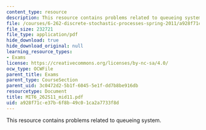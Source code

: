 ```yaml
---
content_type: resource
description: This resource contains problems related to queueing system.
file: /courses/6-262-discrete-stochastic-processes-spring-2011/a928f71ce37b6f8b49c01ca2a7733f8d_MIT6_262S11_mid11.pdf
file_size: 232721
file_type: application/pdf
hide_download: true
hide_download_original: null
learning_resource_types:
- Exams
license: https://creativecommons.org/licenses/by-nc-sa/4.0/
ocw_type: OCWFile
parent_title: Exams
parent_type: CourseSection
parent_uid: 3c0472d2-5b1f-6045-5e1f-dd7b8be916db
resourcetype: Document
title: MIT6_262S11_mid11.pdf
uid: a928f71c-e37b-6f8b-49c0-1ca2a7733f8d
---
```

This resource contains problems related to queueing system.